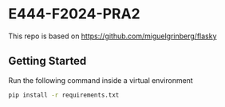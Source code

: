# E444-F2024-PRA2

This repo is based on
https://github.com/miguelgrinberg/flasky

## Getting Started
Run the following command inside a virtual environment
```sh
pip install -r requirements.txt
```
